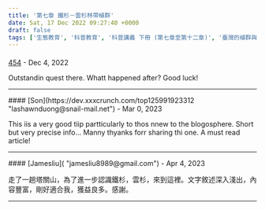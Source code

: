 ```yaml
---
title: '第七章 鐵杉－雲杉林帶植群'
date: Sat, 17 Dec 2022 09:27:40 +0000
draft: false
tags: ['生態教育', '科普教育', '科普講義 下冊 (第七章至第十二章)', '臺灣的植群與植物多樣性']
---
```



#### 
[454](https://xvxx888.com/xxxtag/jap "lilygotch@arcor.de") - <time datetime="2022-12-22 00:51:11">Dec 4, 2022</time>

Outstandin quest there. Whatt happened after? Good luck!
<hr />
#### 
[Son](https://dev.xxxcrunch.com/top125991923312 "lashawnduong@snail-mail.net") - <time datetime="2023-03-19 08:39:21">Mar 0, 2023</time>

This iis a very good tiip partticularly to thos nnew to the blogosphere. Short but very precise info… Manny thyanks forr sharing thi one. A must read article!
<hr />
#### 
[Jamesliu]( "jamesliu8989@gmail.com") - <time datetime="2023-04-20 07:52:39">Apr 4, 2023</time>

走了一趟塔關山，為了進一步認識鐵杉，雲杉，來到這裡。文字敘述深入淺出，內容豐富，剛好適合我，獲益良多。感謝。
<hr />
